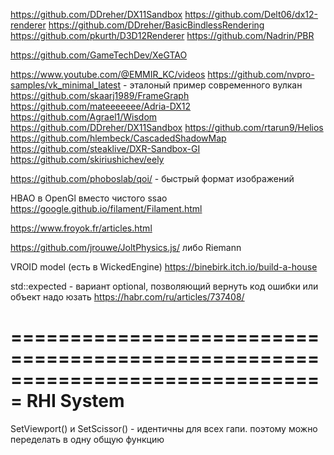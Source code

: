 ﻿https://github.com/DDreher/DX11Sandbox
https://github.com/Delt06/dx12-renderer
https://github.com/DDreher/BasicBindlessRendering
https://github.com/pkurth/D3D12Renderer
https://github.com/Nadrin/PBR


https://github.com/GameTechDev/XeGTAO

https://www.youtube.com/@EMMIR_KC/videos
https://github.com/nvpro-samples/vk_minimal_latest  - эталоный пример современного вулкан
https://github.com/skaarj1989/FrameGraph
https://github.com/mateeeeeee/Adria-DX12
https://github.com/Agrael1/Wisdom
https://github.com/DDreher/DX11Sandbox
https://github.com/rtarun9/Helios
https://github.com/hlembeck/CascadedShadowMap
https://github.com/steaklive/DXR-Sandbox-GI
https://github.com/skiriushichev/eely

https://github.com/phoboslab/qoi/ - быстрый формат изображений

HBAO в OpenGl вместо чистого ssao
https://google.github.io/filament/Filament.html

https://www.froyok.fr/articles.html


https://github.com/jrouwe/JoltPhysics.js/
либо Riemann

VROID model (есть в WickedEngine)
https://binebirk.itch.io/build-a-house

std::expected - вариант optional, позволяющий вернуть код ошибки или объект
	надо юзать
	https://habr.com/ru/articles/737408/

===============================================================================
RHI System
===============================================================================
SetViewport() и SetScissor() - идентичны для всех гапи. поэтому можно переделать в одну общую функцию